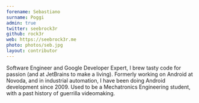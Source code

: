 ```yaml
---
forename: Sebastiano
surname: Poggi
admin: true
twitter: seebrock3r
github: rock3r
web: https://seebrock3r.me
photo: photos/seb.jpg
layout: contributor
---
```


Software Engineer and Google Developer Expert, I brew tasty code for passion (and  at JetBrains to make a living). Formerly working on Android at Novoda, and in industrial automation, I have been doing Android development since 2009. Used to be a Mechatronics Engineering student, with a past history of guerrilla videomaking.
